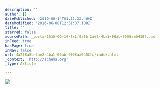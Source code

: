 ```yaml
---
description: ''
author: []
datePublished: '2016-06-14T01:53:33.460Z'
dateModified: '2016-06-08T12:51:07.188Z'
title: ''
starred: false
sourcePath: _posts/2016-06-14-4a2f8a8b-2ae2-4ba1-96ab-9008aa0458fc.md
inFeed: true
hasPage: true
inNav: false
url: 4a2f8a8b-2ae2-4ba1-96ab-9008aa0458fc/index.html
_context: 'http://schema.org'
_type: Article

---
```

![](https://the-grid-user-content.s3-us-west-2.amazonaws.com/010f570d-3ca3-42db-b17d-9c74860376b8.jpg)